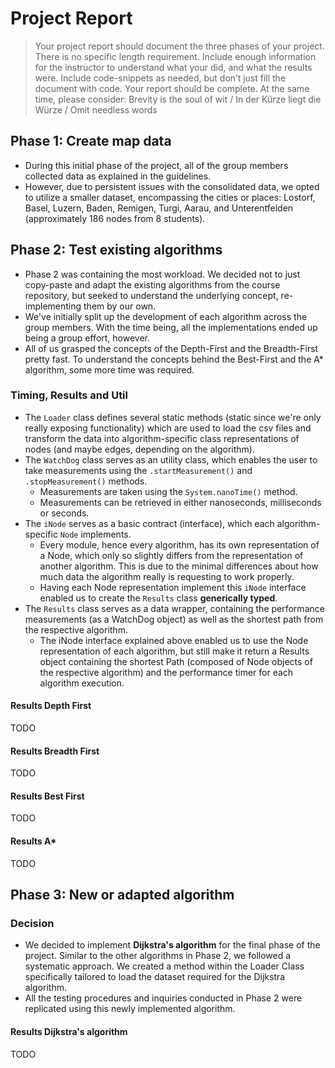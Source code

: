 # Project Report
> Your project report should document the three phases of your project. There is no specific length
requirement. Include enough information for the instructor to understand what your did, and what
the results were. Include code-snippets as needed, but don’t just fill the document with code.
Your report should be complete. At the same time, please consider:
Brevity is the soul of wit / In der Kürze liegt die Würze / Omit needless words

## Phase 1: Create map data
- During this initial phase of the project, all of the group members collected data as explained in the guidelines.
- However, due to persistent issues with the consolidated data, we opted to utilize a smaller dataset, encompassing the cities or places: Lostorf, Basel, Luzern, Baden, Remigen, Turgi, Aarau, and Unterentfelden (approximately 186 nodes from 8 students).


## Phase 2: Test existing algorithms
- Phase 2 was containing the most workload. We decided not to just copy-paste and adapt the existing algorithms from the course repository, but seeked to understand the underlying concept, re-implementing them by our own.
- We've initially split up the development of each algorithm across the group members. With the time being, all the implementations ended up being a group effort, however.
- All of us grasped the concepts of the Depth-First and the Breadth-First pretty fast. To understand the concepts behind the Best-First and the A* algorithm, some more time was required.

### Timing, Results and Util
- The `Loader` class defines several static methods (static since we're only really exposing functionality) which are used to load the csv files and transform the data into algorithm-specific class representations of nodes (and maybe edges, depending on the algorithm).
- The `WatchDog` class serves as an utility class, which enables the user to take measurements using the `.startMeasurement()` and `.stopMeasurement()` methods.
  - Measurements are taken using the `System.nanoTime()` method.
  - Measurements can be retrieved in either nanoseconds, milliseconds or seconds.
- The `iNode` serves as a basic contract (interface), which each algorithm-specific `Node` implements.
  - Every module, hence every algorithm, has its own representation of a Node, which only so slightly differs from the representation of another algorithm. This is due to the minimal differences about how much data the algorithm really is requesting to work properly.
  - Having each Node representation implement this `iNode` interface enabled us to create the `Results` class **generically typed**.
- The `Results` class serves as a data wrapper, containing the performance measurements (as a WatchDog object) as well as the shortest path from the respective algorithm.
  - The iNode interface explained above enabled us to use the Node representation of each algorithm, but still make it return a Results object containing the shortest Path (composed of Node objects of the respective algorithm) and the performance timer for each algorithm execution.

#### Results Depth First

TODO

#### Results Breadth First

TODO

#### Results Best First

TODO

#### Results A*

TODO

## Phase 3: New or adapted algorithm

### Decision
- We decided to implement **Dijkstra's algorithm** for the final phase of the project. Similar to the other algorithms in Phase 2, we followed a systematic approach. We created a method within the Loader Class specifically tailored to load the dataset required for the Dijkstra algorithm. 
- All the testing procedures and inquiries conducted in Phase 2 were replicated using this newly implemented algorithm.

#### Results Dijkstra's algorithm

TODO
